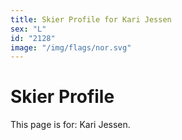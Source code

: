 ```yaml
---
title: Skier Profile for Kari Jessen
sex: "L"
id: "2128"
image: "/img/flags/nor.svg" 
---
```


# Skier Profile

This page is for: Kari Jessen.
    